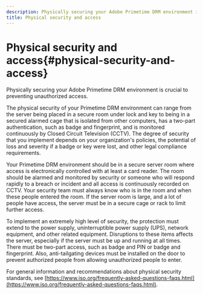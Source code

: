 ```yaml
---
description: Physically securing your Adobe Primetime DRM environment is crucial to preventing unauthorized access.
title: Physical security and access
---
```


# Physical security and access{#physical-security-and-access}

Physically securing your Adobe Primetime DRM environment is crucial to preventing unauthorized access.

The physical security of your Primetime DRM environment can range from the server being placed in a secure room under lock and key to being in a secured alarmed cage that is isolated from other computers, has a two-part authentication, such as badge and fingerprint, and is monitored continuously by Closed Circuit Television (CCTV). The degree of security that you implement depends on your organization's policies, the potential of loss and severity if a badge or key were lost, and other legal compliance requirements.

Your Primetime DRM environment should be in a secure server room where access is electronically controlled with at least a card reader. The room should be alarmed and monitored by security or someone who will respond rapidly to a breach or incident and all access is continuously recorded on CCTV. Your security team must always know who is in the room and when these people entered the room. If the server room is large, and a lot of people have access, the server must be in a secure cage or rack to limit further access.

To implement an extremely high level of security, the protection must extend to the power supply, uninterruptible power supply (UPS), network equipment, and other related equipment. Disruptions to these items affects the server, especially if the server must be up and running at all times. There must be two-part access, such as badge and PIN or badge and fingerprint. Also, anti-tailgating devices must be installed on the door to prevent authorized people from allowing unauthorized people to enter.

For general information and recommendations about physical security standards, see [https://www.iso.org/frequently-asked-questions-faqs.html](https://www.iso.org/frequently-asked-questions-faqs.html). 
